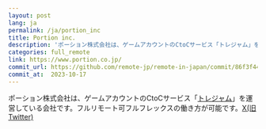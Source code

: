```yaml
---
layout: post
lang: ja
permalink: /ja/portion_inc
title: Portion inc.
description: 'ポーション株式会社は、ゲームアカウントのCtoCサービス「トレジャム」を運営している会社です。フルリモート可フルフレックスの働き方が可能です。X(旧Twitter)'
categories: full_remote
link: https://www.portion.co.jp/
commit_url: https://github.com/remote-jp/remote-in-japan/commit/86f3f4460513f0db4085efd8a6589c73b2f7183d
commit_at:  2023-10-17
---
```


<p>ポーション株式会社は、ゲームアカウントのCtoCサービス「<a href="https://tradejam.jp/">トレジャム</a>」を運営している会社です。フルリモート可フルフレックスの働き方が可能です。<a href="https://twitter.com/tradejam_info">X(旧Twitter)</a></p>
